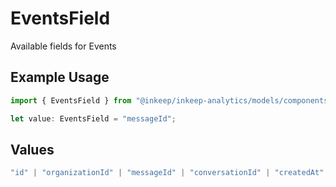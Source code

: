 # EventsField

Available fields for Events

## Example Usage

```typescript
import { EventsField } from "@inkeep/inkeep-analytics/models/components";

let value: EventsField = "messageId";
```

## Values

```typescript
"id" | "organizationId" | "messageId" | "conversationId" | "createdAt" | "projectId" | "integrationId" | "eventType" | "type" | "searchQuery" | "properties" | "userProperties"
```